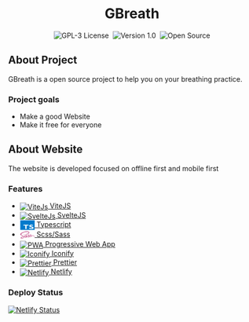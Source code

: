 <h1 align="center">
  GBreath
</h1>
<div align="center">
  <img src="https://img.shields.io/static/v1?label=License&message=GPL-3&color=51FF96&labelColor=3F454B" alt="GPL-3 License">
  &#8205;&#8205;
  <img src="https://img.shields.io/static/v1?label=Version&message=1.2&color=51FF96&labelColor=51FF96" alt="Version 1.0">
  &#8205;&#8205;
  <img src="https://img.shields.io/static/v1?label=Open&message=Source&color=3F454B&labelColor=51FF96" alt="Open Source" />
</div>
<h2>About Project</h2>
<p>GBreath is a open source project to help you on your breathing practice.</p>
<h3>Project goals</h3>
<ul>
  <li>Make a good Website</li>
  <li>Make it free for everyone</li>
</ul>
<h2>About Website</h2>
<p>The website is developed focused on offline first and mobile first</p>
<h3>Features</h3>
<ul>
  <li>
    <a href="https://vitejs.dev">
      <img align="center" alt="ViteJs" height="20" width="30" src="https://raw.githubusercontent.com/vitejs/docs-cn/main/public/logo.svg">
      ViteJS
    </a>
  </li>
  <li>
    <a href="https://svelte.dev/">
      <img align="center" alt="SvelteJs" height="20" width="30" src="https://upload.wikimedia.org/wikipedia/commons/1/1b/Svelte_Logo.svg">
      SvelteJS
    </a>
  </li>
  <li>
    <a href="https://typescriptlang.org/">
      <img align="center" alt="Typescript" height="20" width="30" src="https://raw.githubusercontent.com/devicons/devicon/master/icons/typescript/typescript-plain.svg">
      Typescript
    </a>
  </li>
  <li>
    <a href="https://sass-lang.com/">
      <img align="center" alt="Sass" height="20" width="30" src="https://raw.githubusercontent.com/devicons/devicon/master/icons/sass/sass-original.svg">
      Scss/Sass
    </a>
  </li>
  <li>
    <a href="https://web.dev/progressive-web-apps/?gclid=Cj0KCQjwraqHBhDsARIsAKuGZeFpqL8YYq3kD8tuSbLLn9nY_QMkr0fQFMrC98U_s3pS-YH3g1ZanRAaAq8YEALw_wcB">
      <img align="center" alt="PWA" height="20" width="30" src="https://raw.githubusercontent.com/webmaxru/progressive-web-apps-logo/77744cd5c0a4d484bb3d082c6ac458c44202da03/pwalogo.svg">
      Progressive Web App
    </a>
  </li>
  <li>
    <a href="https://iconify.design/">
      <img align="center" alt="Iconify" width="30" src="https://avatars.githubusercontent.com/u/50354982?v=4">
      Iconify
    </a>
  </li>
  <li>
    <a href="https://prettier.io/">
      <img align="center" alt="Prettier" width="30" src="https://raw.githubusercontent.com/prettier/prettier-logo/master/images/prettier-avatar-dark.svg">
      Prettier
    </a>
  </li>
  <li>
    <a href="https://www.netlify.com/">
      <img align="center" alt="Netlify" width="30" src="https://camo.githubusercontent.com/c8a3dd0309eabdf69cf932a8450e2711307502a47703c54024f4678c41d497ba/68747470733a2f2f7777772e6e65746c6966792e636f6d2f696d672f70726573732f6c6f676f732f6c6f676f6d61726b2e706e67">
      Netlify
    </a>
  </li>
</ul>

<h3>Deploy Status</h3>

[![Netlify Status](https://api.netlify.com/api/v1/badges/f1e897c4-936e-4103-8755-8fb1c9290ec2/deploy-status)](https://app.netlify.com/sites/gbreath/deploys)
